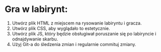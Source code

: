 # Gra w labirynt:

1. Utwórz plik HTML z miejscem na rysowanie labiryntu i gracza.
2. Utwórz plik CSS, aby wyglądało to estetycznie.
3. Utwórz plik JS, który będzie obsługiwał poruszanie się po labiryncie i odnajdywanie skarbu.
4. Użyj Git-a do śledzenia zmian i regularnie commituj zmiany.
